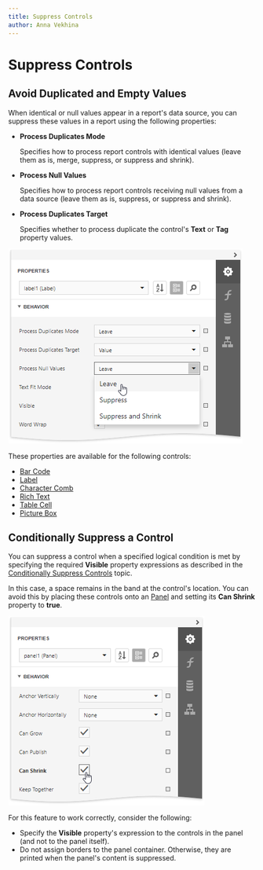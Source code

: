 ```yaml
---
title: Suppress Controls
author: Anna Vekhina
---
```

# Suppress Controls

## Avoid Duplicated and Empty Values

When identical or null values appear in a report's data source, you can suppress these values in a report using the following properties:

* **Process Duplicates Mode**
	
	Specifies how to process report controls with identical values (leave them as is, merge, suppress, or suppress and shrink).

* **Process Null Values**
	
	Specifies how to process report controls receiving null values from a data source (leave them as is, suppress, or suppress and shrink).

* **Process Duplicates Target**
	
	Specifies whether to process duplicate the control's **Text** or **Tag** property values.

![](../../../images/eurd-web-proccess-duplicates-properties.png)

These properties are available for the following controls:

* [Bar Code](../use-report-elements/use-bar-codes.md)
* [Label](../use-report-elements/use-basic-report-controls/label.md)
* [Character Comb](../use-report-elements/use-basic-report-controls/character-comb.md)
* [Rich Text](../use-report-elements/use-basic-report-controls/rich-text.md)
* [Table Cell](../use-report-elements/use-tables.md)
* [Picture Box](../use-report-elements/use-basic-report-controls/picture-box.md)

## Conditionally Suppress a Control

You can suppress a control when a specified logical condition is met by specifying the required **Visible** property expressions as described in the [Conditionally Suppress Controls](../shape-report-data/specify-conditions-for-report-elements/conditionally-supress-controls.md) topic.

In this case, a space remains in the band at the control's location. You can avoid this by placing these controls onto an [Panel](../use-report-elements/use-basic-report-controls/panel.md) and setting its **Can Shrink** property to **true**.

![](../../../images/eurd-web-panel-can-shrink-property.png)

For this feature to work correctly, consider the following:

* Specify the **Visible** property's expression to the controls in the panel (and not to the panel itself).
* Do not assign borders to the panel container. Otherwise, they are printed when the panel's content is suppressed.